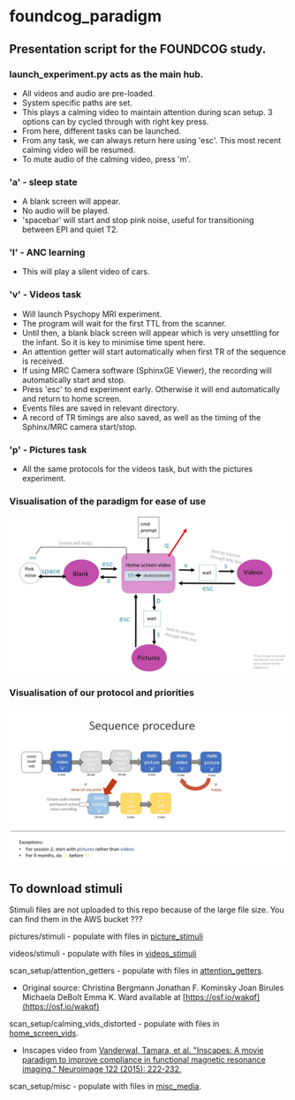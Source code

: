 # foundcog_paradigm

## Presentation script for the FOUNDCOG study.

### launch_experiment.py acts as the main hub.

-   All videos and audio are pre-loaded.
-   System specific paths are set.
-   This plays a calming video to maintain attention during scan setup. 3 options can by cycled through with right key press.
-   From here, different tasks can be launched.
-   From any task, we can always return here using 'esc'. This most recent calming video will be resumed.
-   To mute audio of the calming video, press 'm'.

### 'a' - sleep state

-   A blank screen will appear.
-   No audio will be played.
-   'spacebar' will start and stop pink noise, useful for transitioning between EPI and quiet T2.

### 'l' - ANC learning

-   This will play a silent video of cars.

### 'v' - Videos task

-   Will launch Psychopy MRI experiment.
-   The program will wait for the first TTL from the scanner.
-   Until then, a blank black screen will appear which is very unsettling for the infant. So it is key to minimise time spent here.
-   An attention getter will start automatically when first TR of the sequence is received.
-   If using MRC Camera software (SphinxGE Viewer), the recording will automatically start and stop.
-   Press 'esc' to end experiment early. Otherwise it will end automatically and return to home screen.
-   Events files are saved in relevant directory.
-   A record of TR timings are also saved, as well as the timing of the Sphinx/MRC camera start/stop.

### 'p' - Pictures task

-   All the same protocols for the videos task, but with the pictures experiment.

### Visualisation of the paradigm for ease of use

![alt text](https://github.com/ClionaOD/foundcog_paradigm/blob/main/scan_setup/misc/paradigm_viz.jpg?raw=true)

### Visualisation of our protocol and priorities

![alt text](https://github.com/ClionaOD/foundcog_paradigm/blob/main/scan_setup/misc/protocol.jpg?raw=true)

## To download stimuli

Stimuli files are not uploaded to this repo because of the large file size. You can find them in the AWS bucket ???

pictures/stimuli - populate with files in [picture_stimuli]()

videos/stimuli - populate with files in [videos_stimuli]()

scan_setup/attention_getters - populate with files in [attention_getters]().

-   Original source: Christina Bergmann Jonathan F. Kominsky Joan Birules Michaela DeBolt Emma K. Ward available at [https://osf.io/wakqf](https://osf.io/wakqf)

scan_setup/calming_vids_distorted - populate with files in [home_screen_vids]().

-   Inscapes video from [Vanderwal, Tamara, et al. "Inscapes: A movie paradigm to improve compliance in functional magnetic resonance imaging." Neuroimage 122 (2015): 222-232.](https://www.sciencedirect.com/science/article/pii/S1053811915006898)

scan_setup/misc - populate with files in [misc_media]().
